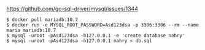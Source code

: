 https://github.com/go-sql-driver/mysql/issues/1344

```
$ docker pull mariadb:10.7
$ docker run -e MYSQL_ROOT_PASSWORD=Asd123dsa -p 3306:3306 --rm --name maria mariadb:10.7
$ mysql -uroot -pAsd123dsa -h127.0.0.1 -e 'create database nahry'
$ mysql -uroot -pAsd123dsa -h127.0.0.1 nahry < db.sql
```
